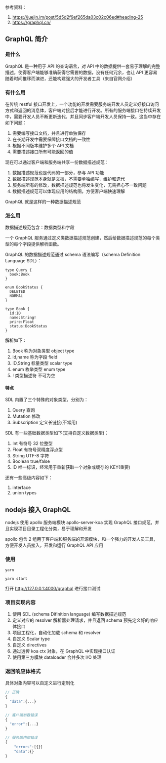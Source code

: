 参考资料：

1. https://juejin.im/post/5d5d2f9ef265da03c02c06ed#heading-25
2. https://graphql.cn/

## GraphQL 简介

### 是什么

GraphQL 是一种用于 API 的查询语言，对 API 中的数据提供一套易于理解的完整描述，使得客户端能够准确获得它需要的数据，没有任何冗余，也让 API 更容易随着时间推移而演进，还能构建强大的开发者工具（来自官网介绍）

### 有什么用

在传统 restful 接口开发上，一个功能的开发需要服务端开发人员定义好接口访问方式和返回的消息体，客户端对接后才能进行开发。所有的服务端接口在持续开发中，需要开发人员不断更新迭代，并且同步客户端开发人员保持一致。这当中存在如下问题：

1. 需要编写接口文档，并且进行单独保存
2. 在长期开发中需要保障接口文档的一致性
3. 根据不同版本维护多个 API 文档
4. 需要描述接口所有可能返回的值

现在可以通过客户端和服务端共享一份数据描述规范：

1. 数据描述规范也是代码的一部分，参与 API 功能
2. 数据描述规范本身就是文档，不需要单独编写，维护和迭代
3. 服务端所有的修改，数据描述规范也将发生变化，无需担心不一致问题
4. 数据描述规范可以体现应用的结构图，方便客户端快速理解

GraphQL 就是这样的一种数据描述规范

### 怎么用

数据描述规范包含：数据类型和字段

一个 GraphQL 服务通过定义类数据描述规范创建，然后给数据描述规范的每个类型的每个字段提供解析函数。

GraphQL 的数据描述规范通过 schema 语法编写（schema Definition Language SDL）：

```
type Query {
  book:Book
}

enum BookStatus {
  DELETED
  NORMAL
}

type Book {
  id:ID
  name:String!
  prire:Float
  status:BookStatus
}
```

解析如下：

1. Book 称为对象类型 object type
2. id,name 称为字段 field
3. ID,String 标量类型 scalar type
4. enum 枚举类型 enum type
5. ! 类型描述符 不可为空

#### 特点

SDL 内置了三个特殊的对象类型，分别为：

1. Query 查询
2. Mutation 修改
3. Subscription 定义长链接(不常用)

SDL 有一些基础数据类型如下(支持自定义数据类型)：

1. Int 有符号 32 位整型
2. Float 有符号双精度浮点型
3. String UTF-8 字符
4. Boolean true/false
5. ID 唯一标识，经常用于重新获取一个对象或缓存的 KEY(重要)

还有一些高级内容如下：

1. interface
2. union types

## nodejs 接入 GraphQL

nodejs 使用 apollo 服务端模块 apollo-server-koa 实现 GraphQL 接口规范，并且实现项目目录工程化分类，易于理解和开发

apollo 包含 2 组用于客户端和服务端的开源模块，和一个强力的开发人员工具，方便开发人员接入，开发和运行 GraphQL API 应用

### 使用

```shell
yarn

yarn start
```

打开 http://127.0.0.1:4000/graphql 进行接口测试

### 项目实现内容

1. 使用 SDL (schema Difinition language) 编写数据描述规范
2. 定义对应的 resolver 解析器处理请求，并且返回 schema 预先定义好的响应体接口
3. 项目工程化，自动化加载 schema 和 resolver
4. 自定义 Scalar type
5. 自定义 directives
6. 通过透传 koa ctx 对象，在 GraphQL 中实现接口认证
7. 使用第三方模块 dataloader 合并多次 I/O 处理

### 返回响应体格式

具体对象内容可以自定义进行定制化

```js
// 正确
{
  "data":{...}
}

// 客户端参数错误
{
  "error":{...}
}

// 服务端内部错误
{
    "errors":[{}]
    "data":{}
}
```
